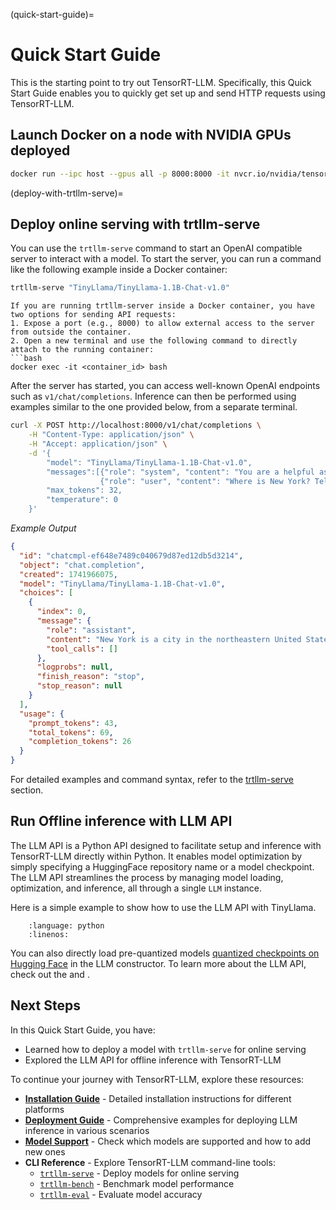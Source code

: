(quick-start-guide)=

# Quick Start Guide

This is the starting point to try out TensorRT-LLM. Specifically, this Quick Start Guide enables you to quickly get set up and send HTTP requests using TensorRT-LLM.


## Launch Docker on a node with NVIDIA GPUs deployed

```bash
docker run --ipc host --gpus all -p 8000:8000 -it nvcr.io/nvidia/tensorrt-llm/release
```


(deploy-with-trtllm-serve)=
## Deploy online serving with trtllm-serve

You can use the `trtllm-serve` command to start an OpenAI compatible server to interact with a model.
To start the server, you can run a command like the following example inside a Docker container:

```bash
trtllm-serve "TinyLlama/TinyLlama-1.1B-Chat-v1.0"
```

```{note}
If you are running trtllm-server inside a Docker container, you have two options for sending API requests:
1. Expose a port (e.g., 8000) to allow external access to the server from outside the container.
2. Open a new terminal and use the following command to directly attach to the running container:
```bash
docker exec -it <container_id> bash
```

After the server has started, you can access well-known OpenAI endpoints such as `v1/chat/completions`.
Inference can then be performed using examples similar to the one provided below, from a separate terminal.

```bash
curl -X POST http://localhost:8000/v1/chat/completions \
    -H "Content-Type: application/json" \
    -H "Accept: application/json" \
    -d '{
        "model": "TinyLlama/TinyLlama-1.1B-Chat-v1.0",
        "messages":[{"role": "system", "content": "You are a helpful assistant."},
                    {"role": "user", "content": "Where is New York? Tell me in a single sentence."}],
        "max_tokens": 32,
        "temperature": 0
    }'
```

_Example Output_

```json
{
  "id": "chatcmpl-ef648e7489c040679d87ed12db5d3214",
  "object": "chat.completion",
  "created": 1741966075,
  "model": "TinyLlama/TinyLlama-1.1B-Chat-v1.0",
  "choices": [
    {
      "index": 0,
      "message": {
        "role": "assistant",
        "content": "New York is a city in the northeastern United States, located on the eastern coast of the state of New York.",
        "tool_calls": []
      },
      "logprobs": null,
      "finish_reason": "stop",
      "stop_reason": null
    }
  ],
  "usage": {
    "prompt_tokens": 43,
    "total_tokens": 69,
    "completion_tokens": 26
  }
}
```

For detailed examples and command syntax, refer to the [trtllm-serve](commands/trtllm-serve/trtllm-serve.rst) section.

## Run Offline inference with LLM API
The LLM API is a Python API designed to facilitate setup and inference with TensorRT-LLM directly within Python. It enables model optimization by simply specifying a HuggingFace repository name or a model checkpoint. The LLM API streamlines the process by managing model loading, optimization, and inference, all through a single `LLM` instance.

Here is a simple example to show how to use the LLM API with TinyLlama.

```{literalinclude} ../../examples/llm-api/quickstart_example.py
    :language: python
    :linenos:
```

You can also directly load pre-quantized models [quantized checkpoints on Hugging Face](https://huggingface.co/collections/nvidia/model-optimizer-66aa84f7966b3150262481a4) in the LLM constructor.
To learn more about the LLM API, check out the [](llm-api/index) and [](examples/llm_api_examples).

## Next Steps

In this Quick Start Guide, you have:

- Learned how to deploy a model with `trtllm-serve` for online serving
- Explored the LLM API for offline inference with TensorRT-LLM

To continue your journey with TensorRT-LLM, explore these resources:

- **[Installation Guide](installation/index.rst)** - Detailed installation instructions for different platforms
- **[Deployment Guide](examples/llm_api_examples)** - Comprehensive examples for deploying LLM inference in various scenarios
- **[Model Support](models/supported-models.md)** - Check which models are supported and how to add new ones
- **CLI Reference** - Explore TensorRT-LLM command-line tools:
  - [`trtllm-serve`](commands/trtllm-serve/trtllm-serve.rst) - Deploy models for online serving
  - [`trtllm-bench`](commands/trtllm-bench.rst) - Benchmark model performance
  - [`trtllm-eval`](commands/trtllm-eval.rst) - Evaluate model accuracy
